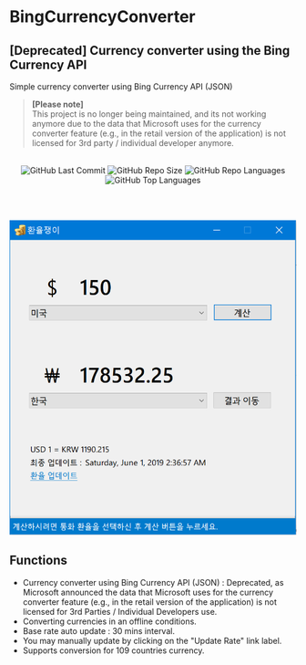 # BingCurrencyConverter
## [Deprecated] Currency converter using the Bing Currency API
Simple currency converter using Bing Currency API (JSON) <br>

> **[Please note]** <br>
This project is no longer being maintained, and its not working anymore due to the data that Microsoft uses for the currency converter feature (e.g., in the retail version of the application) is not licensed for 3rd party / individual developer anymore.
<br>

<div align="center">
<img alt="GitHub Last Commit" src="https://img.shields.io/github/last-commit/happybono/BingCurrencyConverter"> 
<img alt="GitHub Repo Size" src="https://img.shields.io/github/repo-size/happybono/BingCurrencyConverter">
<img alt="GitHub Repo Languages" src="https://img.shields.io/github/languages/count/happybono/BingCurrencyConverter">
<img alt="GitHub Top Languages" src="https://img.shields.io/github/languages/top/HappyBono/BingCurrencyConverter">
</div>

<br><br>

![Final Product](CurrencyConverter.png)

## Functions
* Currency converter using Bing Currency API (JSON) : Deprecated, as Microsoft announced the data that Microsoft uses for the currency converter feature (e.g., in the retail version of the application) is not licensed for 3rd Parties / Individual Developers use. 
* Converting currencies in an offline conditions.
* Base rate auto update : 30 mins interval.
* You may manually update by clicking on the "Update Rate" link label.  
* Supports conversion for 109 countries currency.
